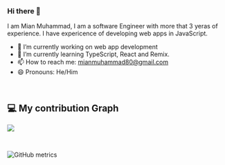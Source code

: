 ### Hi there 👋
I am Mian Muhammad, I am a software Engineer with more that 3 yeras of experience. I have expericence of developing web apps in JavaScript.

- 🔭 I’m currently working on web app development
- 🌱 I’m currently learning TypeScript, React and Remix.
- 📫 How to reach me: mianmuhammad80@gmail.com
- 😄 Pronouns: He/Him

<br/>
  
  ## 💻 My contribution Graph
  
   ![](https://activity-graph.herokuapp.com/graph?username=mian-muhammad&theme=dracula&hide_border=true&area=true)
 
 <br/>
 
![GitHub metrics](https://metrics.lecoq.io/mian-muhammad)  

<br/>

